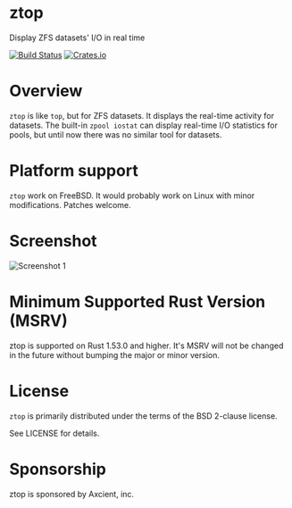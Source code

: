 # ztop

Display ZFS datasets' I/O in real time

[![Build Status](https://api.cirrus-ci.com/github/asomers/ztop.svg)](https://cirrus-ci.com/github/asomers/ztop)
[![Crates.io](https://img.shields.io/crates/v/ztop.svg)](https://crates.io/crates/ztop)

# Overview

`ztop` is like `top`, but for ZFS datasets.  It displays the real-time activity
for datasets.  The built-in `zpool iostat` can display real-time I/O statistics
for pools, but until now there was no similar tool for datasets.

# Platform support

`ztop` work on FreeBSD.  It would probably work on Linux with minor
modifications.  Patches welcome.

# Screenshot

![Screenshot 1](https://github.com/asomers/ztop/raw/master/docs/demo.gif)

# Minimum Supported Rust Version (MSRV)

ztop is supported on Rust 1.53.0 and higher.  It's MSRV will not be
changed in the future without bumping the major or minor version.

# License

`ztop` is primarily distributed under the terms of the BSD 2-clause license.

See LICENSE for details.

# Sponsorship

ztop is sponsored by Axcient, inc.

